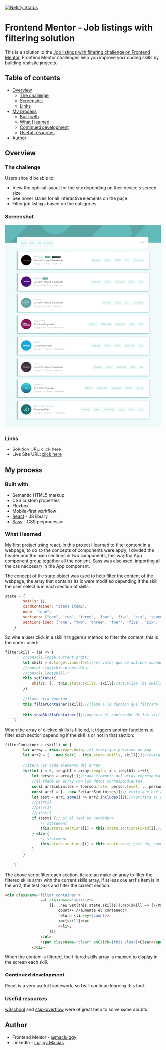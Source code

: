 [![Netlify Status](https://api.netlify.com/api/v1/badges/4a72add9-854a-4bba-b4e2-1b095640a7dc/deploy-status)](https://app.netlify.com/sites/static-job-listings-with-filter/deploys)

# Frontend Mentor - Job listings with filtering solution

This is a solution to the [Job listings with filtering challenge on Frontend Mentor](https://www.frontendmentor.io/challenges/job-listings-with-filtering-ivstIPCt). Frontend Mentor challenges help you improve your coding skills by building realistic projects. 

## Table of contents

- [Overview](#overview)
  - [The challenge](#the-challenge)
  - [Screenshot](#screenshot)
  - [Links](#links)
- [My process](#my-process)
  - [Built with](#built-with)
  - [What I learned](#what-i-learned)
  - [Continued development](#continued-development)
  - [Useful resources](#useful-resources)
- [Author](#author)



## Overview

### The challenge

Users should be able to:

- View the optimal layout for the site depending on their device's screen size
- See hover states for all interactive elements on the page
- Filter job listings based on the categories

### Screenshot

![](./final.jpeg)


### Links

- Solution URL: [click here](https://github.com/macluiggy/static-job-listings-master)
- Live Site URL: [click here](https://static-job-listings-with-filter.netlify.app/)

## My process

### Built with

- Semantic HTML5 markup
- CSS custom properties
- Flexbox
- Mobile-first workflow
- [React](https://reactjs.org/) - JS library
- [Sass](https://sass-lang.com/) - CSS preprocessor







### What I learned

My first project using react, in this project I learned to filter content in a webpage, to do so the concepts of components were apply, I divided the header and the main sections in two components, this way tha App component group together all the content.
Sass was also used, importing all the css neccesary in the App component.

The concept of the state object was used to help filter the content of the webpage, the array that contains its id were modified depending if the skill the user select is in each section of skills:
```js
state = {
        skills: [],
        cardContainer: "items item1",
        none: "none",
        sections: ["one", 'two', "three", 'four', 'five', "six", 'seven', 'eight', 'nine', 'ten'],
        sectionsFixed: ['one', "two", 'three', 'four', 'five', "six", 'seven', 'eight', 'nine', 'ten']
    }
```
So whe a user click in a skill it triggers a method to filter the content, this is the code i used:
```js
filterSkill = (e) => {
        //console.log(e.currentTarget)
        let skill = e.target.innerText;//el valor que se obtiene cuando se cliquea en una de las skills
        //console.log(this.props.data)
        //console.log(skill);
        this.setState({
        	skills: [...this.state.skills, skill]//actualiza las skills del state object añadiendo la que se acaba de clicar
        })
   		
        //llama otra funcion
        this.filterContainer(skill);//llama a la funcion que filtrara la skill

    	this.showSkillsContainer();//muestra el contenedor de las skills filtradas
    }
```
When the array of clicked skills is filtered, it triggers another functions to filter each section depending if the skill is or not in that section:

```js
filterContainer = (skill) => {
    	let array = this.props.data;//el array que proviene de App
    	let arr2 = [...new Set([...this.state.skills, skill])];//evita que se repita los mismos valores en el array
    	
    	//itera por cada elemento del array
    	for(let i = 0, length1 = array.length; i < length1; i++){
    		let person = array[i];//cada elemneto del array representa un objeto con datos de un individuo
    		//el añade un array con los datos correspondientes 
    		const arrSinLimites = [person.role, person.level, ...person.languages, ...person.tools];
    		const arr1 = [...new Set(arrSinLimites)];// evita que ese array se repita
    		let test = arr1.some(i => arr2.includes(i));//verifica si al menos un elemento del arr2 se encuentra en el arr1
    		//p(arr2)
    		//p(arr1)
    		//p(test)
    		if (test) {// si el test es verdadero
    			// statement
    			this.state.sections[i] = this.state.sectionsFixed[i];//cambia el id de la seccion correspondiente al id que lo mostrara por pantalla
    		} else {
    			// statement
    			this.state.sections[i] = this.state.none; //si no, cambia el id para que no se muestre por pantalla
    		}
    	}
    	
    }
```
The above script filter each section, iterate an make an array to filter the filtered skills array with the current skills array, if at leas one arr1's item is in the arr2, the test pass and filter the current section.
```html
<div className='filter_container'>
				<ul className="skills2">
                	{[...new Set(this.state.skills)].map(skill => {//mapea cada elemento del array de las skills filtradas, y añade cada una al contenedor
                		count++;//aumenta el contenedor
                		return <li key={count}>
                		<p>{skill}</p>
                		</li>;
                	})}
            	</ul>
            	<span className="clear" onClick={this.clear}>Clear</span>
			</div>
```
When the content is filtered,  the filtered skills array is mapped to display in the screen each skill.



### Continued development

React is a very useful framework, so I will continue learning this tool.


### Useful resources
[w3school](https://www.w3schools.com/) and [stackoverflow](https://stackoverflow.com/) were of great help to solve some doubts.

## Author

- Frontend Mentor - [@macluiggy](https://www.frontendmentor.io/profile/macluiggy)
- LinkedIn - [Luiggy Macias](https://www.linkedin.com/in/luiggy-macias-402696155/)
